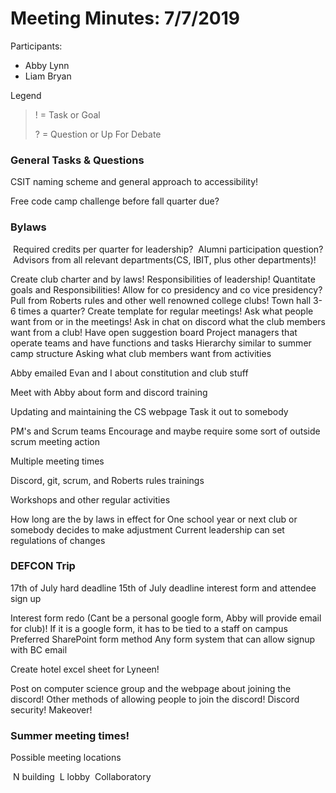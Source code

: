 # Meeting Minutes: 7/7/2019

Participants:

- Abby Lynn
- Liam Bryan

Legend

> ! = Task or Goal
>
> ? = Question or Up For Debate

### General Tasks & Questions

CSIT naming scheme and general approach to accessibility!

Free code camp challenge before fall quarter due?

### Bylaws

​    Required credits per quarter for leadership?
​    Alumni participation question?
​    Advisors from all relevant departments(CS, IBIT, plus other departments)!

Create club charter and by laws!
    Responsibilities of leadership!
        Quantitate goals and Responsibilities!
    Allow for co presidency and co vice presidency?
        Pull from Roberts rules and other well renowned college clubs!
    Town hall 3-6 times a quarter?
    Create template for regular meetings!
        Ask what people want from or in the meetings!
        Ask in chat on discord what the club members want from a club!
            Have open suggestion board
    Project managers that operate teams and have functions and tasks
    Hierarchy similar to summer camp structure
        Asking what club members want from activities

Abby emailed Evan and I about constitution and club stuff

Meet with Abby about form and discord training

Updating and maintaining the CS webpage
    Task it out to somebody

PM's and Scrum teams
    Encourage and maybe require some sort of outside scrum meeting action

Multiple meeting times

Discord, git, scrum, and Roberts rules trainings

Workshops and other regular activities

How long are the by laws in effect for
    One school year
    or next club
    or somebody decides to make adjustment
        Current leadership can set regulations of changes

### DEFCON Trip

17th of July hard deadline
    15th of July deadline interest form and attendee sign up

Interest form redo (Cant be a personal google form, Abby will provide email for club)!
    If it is a google form, it has to be tied to a staff on campus
    Preferred SharePoint form method
    Any form system that can allow signup with BC email

Create hotel excel sheet for Lyneen!

Post on computer science group and the webpage about joining the discord!
    Other methods of allowing people to join the discord!
    Discord security!
    Makeover!

### Summer meeting times!

Possible meeting locations

​    N building
​    L lobby
​    Collaboratory

